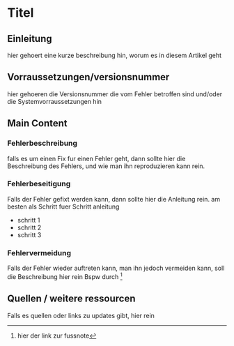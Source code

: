 # Titel

## Einleitung

hier gehoert eine kurze beschreibung hin, worum es in diesem Artikel geht

## Vorraussetzungen/versionsnummer

hier gehoeren die Versionsnummer die vom Fehler betroffen sind und/oder die Systemvorraussetzungen hin

## Main Content

### Fehlerbeschreibung

falls es um einen Fix fur einen Fehler geht, dann sollte hier die Beschreibung des Fehlers, und wie man ihn reproduzieren kann rein.

### Fehlerbeseitigung

Falls der Fehler gefixt werden kann, dann sollte hier die Anleitung rein. am besten als Schritt fuer Schritt anleitung
- schritt 1
- schritt 2
- schritt 3

### Fehlervermeidung

Falls der Fehler wieder auftreten kann, man ihn jedoch vermeiden kann, soll die Beschreibung hier rein
Bspw durch [^1]
## Quellen / weitere ressourcen 

Falls es quellen oder links zu updates gibt, hier rein
[^1]: hier der link zur fussnote
